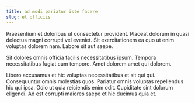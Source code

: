 ```yaml
---
title: ad modi pariatur iste facere
slug: et officiis
---
```


Praesentium et doloribus ut consectetur provident. Placeat dolorum in quasi delectus magni corrupti vel eveniet. Sit exercitationem ea quo ut enim voluptas dolorem nam. Labore sit aut saepe.

Sit dolores omnis officia facilis necessitatibus ipsum. Tempora necessitatibus fugiat cum tempore. Amet dolorem amet qui dolorem.

Libero accusamus et hic voluptas necessitatibus et sit qui qui. Consequuntur omnis molestias quos. Pariatur omnis voluptas repellendus hic qui ipsa. Odio ut quia reiciendis enim odit. Cupiditate sint dolorum eligendi. Ad est corrupti maiores saepe et hic ducimus quia et.
